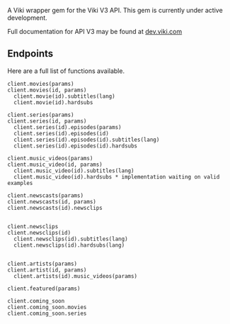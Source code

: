 A Viki wrapper gem for the Viki V3 API. This gem is currently under active development.

Full documentation for API V3 may be found at [dev.viki.com](http://dev.viki.com/api "Viki API V3 Docs")


Endpoints
----------

Here are a full list of functions available.

```
client.movies(params)
client.movies(id, params)
  client.movie(id).subtitles(lang)
  client.movie(id).hardsubs

client.series(params)
client.series(id, params)
  client.series(id).episodes(params)
  client.series(id).episodes(id)
  client.series(id).episodes(id).subtitles(lang)
  client.series(id).episodes(id).hardsubs

client.music_videos(params)
client.music_video(id, params)
  client.music_video(id).subtitles(lang)
  client.music_video(id).hardsubs * implementation waiting on valid examples

client.newscasts(params)
client.newscasts(id, params)
client.newscasts(id).newsclips


client.newsclips
client.newsclips(id)
  client.newsclips(id).subtitles(lang)
  client.newsclips(id).hardsubs(lang)


client.artists(params)
client.artist(id, params)
  client.artists(id).music_videos(params)

client.featured(params)

client.coming_soon
client.coming_soon.movies
client.coming_soon.series
```

